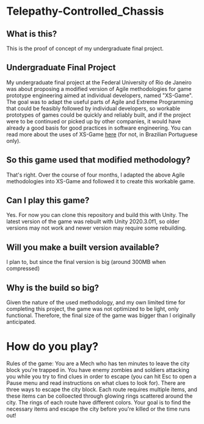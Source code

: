 # Telepathy-Controlled_Chassis

## What is this?
This is the proof of concept of my undergraduate final project.


## Undergraduate Final Project
My undergraduate final project at the Federal University of Rio de Janeiro was about proposing a modified version of Agile methodologies for game prototype engineering aimed at individual developers, named "XS-Game". 
The goal was to adapt the useful parts of Agile and Extreme Programming that could be feasibly followed by individual developers, so workable prototypes of games could be quickly and reliably built, and if the project were to be continued or picked up by other companies, it would have already a good basis for good practices in software engineering. 
You can read more about the uses of XS-Game [here](https://pantheon.ufrj.br/bitstream/11422/17262/1/monopoli10028480.pdf) (for not, in Brazilian Portuguese only).

## So this game used that modified methodology?
That's right. Over the course of four months, I adapted the above Agile methodologies into XS-Game and followed it to create this workable game.

## Can I play this game?
Yes. For now you can clone this repository and build this with Unity. The latest version of the game was rebuilt with Unity 2020.3.0f1, so older versions may not work and newer version may require some rebuilding.

## Will you make a built version available?
I plan to, but since the final version is big (around 300MB when compressed)

## Why is the build so big?
Given the nature of the used methodology, and my own limited time for completing this project, the game was not optimized to be light, only functional. Therefore, the final size of the game was bigger than I originally anticipated. 

# How do you play?
Rules of the game:
You are a Mech who has ten minutes to leave the city block you're trapped in. You have enemy zombies and soldiers attacking you while you try to find clues in order to escape (you can hit Esc to open a Pause menu and read instructions on what clues to look for).
There are three ways to escape the city block. Each route requires multiple items, and these items can be colloected through glowing rings scattered around the city. The rings of each route have different colors. Your goal is to find the necessary items and escape the city before you're killed or the time runs out! 
